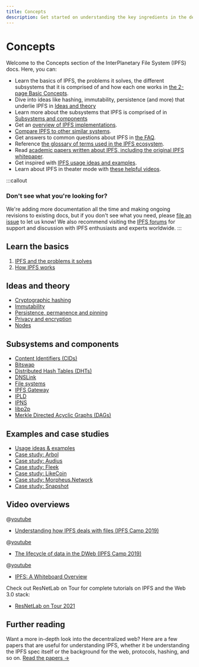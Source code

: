 ```yaml
---
title: Concepts
description: Get started on understanding the key ingredients in the decentralized web and how IPFS works.
---
```


# Concepts

Welcome to the Concepts section of the InterPlanetary File System (IPFS) docs. Here, you can:

- Learn the basics of IPFS, the problems it solves, the different subsystems that it is comprised of and how each one works in [the 2-page Basic Concepts](#learn-the-basics).
- Dive into ideas like hashing, immutability, persistence (and more) that underlie IPFS in [Ideas and theory](#ideas-and-theory)
- Learn more about the subsystems that IPFS is comprised of in [Subsystems and components](#subsystems-and-components)
- Get an [overview of IPFS implementations](../concepts/ipfs-implementations.md).
- [Compare IPFS to other similar systems](../concepts/comparisons.md).
- Get answers to common questions about IPFS in [the FAQ](../concepts/faq.md).
- Reference [the glossary of terms used in the IPFS ecosystem](../concepts/glossary.md).
- Read [academic papers written about IPFS, including the original IPFS whitepaper](../concepts/further-reading/academic-papers.md).
- Get inspired with [IPFS usage ideas and examples](#examples-and-case-studies).
- Learn about IPFS in theater mode with [these helpful videos](#video-overviews).

:::callout
### Don't see what you're looking for?

We're adding more documentation all the time and making ongoing revisions to existing docs, but if you don't see what you need, please [file an issue](https://github.com/ipfs/ipfs-docs/issues/new?assignees=&labels=OKR+3%3A+Content+Improvement%2C+docs-ipfs&template=content-request.md&title=%5BCONTENT+REQUEST%5D+%28add+your+title+here%21%29) to let us know! We also recommend visiting the [IPFS forums](https://discuss.ipfs.tech/) for support and discussion with IPFS enthusiasts and experts worldwide.
:::

## Learn the basics

1. [IPFS and the problems it solves](../concepts/what-is-ipfs.md)
2. [How IPFS works](../concepts/how-ipfs-works.md)

## Ideas and theory

- [Cryptographic hashing](hashing.md)
- [Immutability](immutability.md)
- [Persistence, permanence and pinning](persistence.md)
- [Privacy and encryption](privacy-and-encryption.md)
- [Nodes](nodes.md)

## Subsystems and components

- [Content Identifiers (CIDs)](content-addressing.md)
- [Bitswap](bitswap.md)
- [Distributed Hash Tables (DHTs)](dht.md)
- [DNSLink](dnslink.md)
- [File systems](file-systems.md)
- [IPFS Gateway](ipfs-gateway.md)
- [IPLD](ipld.md)
- [IPNS](ipns.md)
- [libp2p](libp2p.md)
- [Merkle Directed Acyclic Graphs (DAGs)](merkle-dag.md)

## Examples and case studies

- [Usage ideas & examples](usage-ideas-examples.md)
- [Case study: Arbol](../case-studies/arbol.md)
- [Case study: Audius](../case-studies/audius.md)
- [Case study: Fleek](../case-studies/fleek.md)
- [Case study: LikeCoin](../case-studies/likecoin.md)
- [Case study: Morpheus.Network](../case-studies/morpheus.md)
- [Case study: Snapshot](../case-studies/snapshot.md)

## Video overviews

<!-- markdown-link-check-disable -->
@[youtube](Z5zNPwMDYGg)

- [Understanding how IPFS deals with files (IPFS Camp 2019)](https://youtu.be/Z5zNPwMDYGg)

@[youtube](fLUq0RkiTBA)

- [The lifecycle of data in the DWeb (IPFS Camp 2019)](https://youtu.be/fLUq0RkiTBA)

@[youtube](J-drqD2UebM)

- [IPFS: A Whiteboard Overview](https://www.youtube.com/watch?v=J-drqD2UebM)
<!-- markdown-link-check-enable-->
Check out ResNetLab on Tour for complete tutorials on IPFS and the Web 3.0 stack:

- [ResNetLab on Tour 2021](https://research.protocol.ai/tutorials/resnetlab-on-tour/)


## Further reading

Want a more in-depth look into the decentralized web? Here are a few papers that are useful for understanding IPFS, whether it be understanding the IPFS spec itself or the background for the web, protocols, hashing, and so on. [Read the papers →](further-reading/academic-papers.md)

